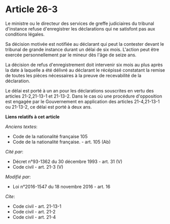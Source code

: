 # Article 26-3

Le ministre ou le directeur des services de greffe judiciaires du tribunal d'instance refuse d'enregistrer les déclarations
qui ne satisfont pas aux conditions légales. 

Sa décision motivée est notifiée au déclarant qui peut la contester devant le tribunal de grande instance durant un délai de
six mois. L'action peut être exercée personnellement par le mineur dès l'âge de seize ans. 

La décision de refus d'enregistrement doit intervenir six mois au plus après la date à laquelle a été délivré au déclarant le
récépissé constatant la remise de toutes les pièces nécessaires à la preuve de recevabilité de la déclaration. 

Le délai est porté à un an pour les déclarations souscrites en vertu des articles 21-2,21-13-1 et 21-13-2. Dans le cas où une
procédure d'opposition est engagée par le Gouvernement en application des articles 21-4,21-13-1 ou 21-13-2, ce délai est
porté à deux ans.

**Liens relatifs à cet article**

_Anciens textes_:

  - Code de la nationalité française 105
  - Code de la nationalité française. - art. 105 (Ab)

_Cité par_:

  - Décret n°93-1362 du 30 décembre 1993 - art. 31 (V)
  - Code civil - art. 21-3 (V)

_Modifié par_:

  - Loi n°2016-1547 du 18 novembre 2016 - art. 16

_Cite_:

  - Code civil - art. 21-13-1
  - Code civil - art. 21-2
  - Code civil - art. 21-4
